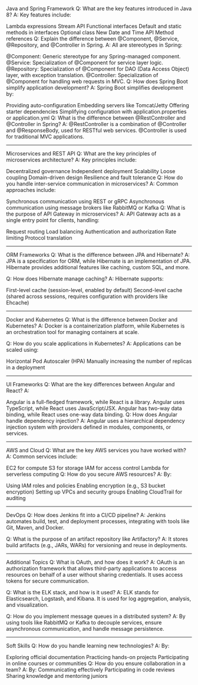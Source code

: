 Java and Spring Framework
Q: What are the key features introduced in Java 8?
A: Key features include:


Lambda expressions
Stream API
Functional interfaces
Default and static methods in interfaces
Optional class
New Date and Time API
Method references
Q: Explain the difference between @Component, @Service, @Repository, and @Controller in Spring.
A: All are stereotypes in Spring:


@Component: Generic stereotype for any Spring-managed component.
@Service: Specialization of @Component for service layer logic.
@Repository: Specialization of @Component for DAO (Data Access Object) layer, with exception translation.
@Controller: Specialization of @Component for handling web requests in MVC.
Q: How does Spring Boot simplify application development?
A: Spring Boot simplifies development by:


Providing auto-configuration
Embedding servers like Tomcat/Jetty
Offering starter dependencies
Simplifying configuration with application.properties or application.yml
Q: What is the difference between @RestController and @Controller in Spring?
A: @RestController is a combination of @Controller and @ResponseBody, used for RESTful web services. @Controller is used for traditional MVC applications.


<hr></hr>
Microservices and REST API
Q: What are the key principles of microservices architecture?
A: Key principles include:


Decentralized governance
Independent deployment
Scalability
Loose coupling
Domain-driven design
Resilience and fault tolerance
Q: How do you handle inter-service communication in microservices?
A: Common approaches include:


Synchronous communication using REST or gRPC
Asynchronous communication using message brokers like RabbitMQ or Kafka
Q: What is the purpose of API Gateway in microservices?
A: API Gateway acts as a single entry point for clients, handling:


Request routing
Load balancing
Authentication and authorization
Rate limiting
Protocol translation
<hr></hr>
ORM Frameworks
Q: What is the difference between JPA and Hibernate?
A: JPA is a specification for ORM, while Hibernate is an implementation of JPA. Hibernate provides additional features like caching, custom SQL, and more.


Q: How does Hibernate manage caching?
A: Hibernate supports:


First-level cache (session-level, enabled by default)
Second-level cache (shared across sessions, requires configuration with providers like Ehcache)
<hr></hr>
Docker and Kubernetes
Q: What is the difference between Docker and Kubernetes?
A: Docker is a containerization platform, while Kubernetes is an orchestration tool for managing containers at scale.


Q: How do you scale applications in Kubernetes?
A: Applications can be scaled using:


Horizontal Pod Autoscaler (HPA)
Manually increasing the number of replicas in a deployment
<hr></hr>
UI Frameworks
Q: What are the key differences between Angular and React?
A:


Angular is a full-fledged framework, while React is a library.
Angular uses TypeScript, while React uses JavaScript/JSX.
Angular has two-way data binding, while React uses one-way data binding.
Q: How does Angular handle dependency injection?
A: Angular uses a hierarchical dependency injection system with providers defined in modules, components, or services.


<hr></hr>
AWS and Cloud
Q: What are the key AWS services you have worked with?
A: Common services include:


EC2 for compute
S3 for storage
IAM for access control
Lambda for serverless computing
Q: How do you secure AWS resources?
A: By:


Using IAM roles and policies
Enabling encryption (e.g., S3 bucket encryption)
Setting up VPCs and security groups
Enabling CloudTrail for auditing
<hr></hr>
DevOps
Q: How does Jenkins fit into a CI/CD pipeline?
A: Jenkins automates build, test, and deployment processes, integrating with tools like Git, Maven, and Docker.


Q: What is the purpose of an artifact repository like Artifactory?
A: It stores build artifacts (e.g., JARs, WARs) for versioning and reuse in deployments.


<hr></hr>
Additional Topics
Q: What is OAuth, and how does it work?
A: OAuth is an authorization framework that allows third-party applications to access resources on behalf of a user without sharing credentials. It uses access tokens for secure communication.


Q: What is the ELK stack, and how is it used?
A: ELK stands for Elasticsearch, Logstash, and Kibana. It is used for log aggregation, analysis, and visualization.


Q: How do you implement message queues in a distributed system?
A: By using tools like RabbitMQ or Kafka to decouple services, ensure asynchronous communication, and handle message persistence.


<hr></hr>
Soft Skills
Q: How do you handle learning new technologies?
A: By:


Exploring official documentation
Practicing hands-on projects
Participating in online courses or communities
Q: How do you ensure collaboration in a team?
A: By:
Communicating effectively
Participating in code reviews
Sharing knowledge and mentoring juniors
